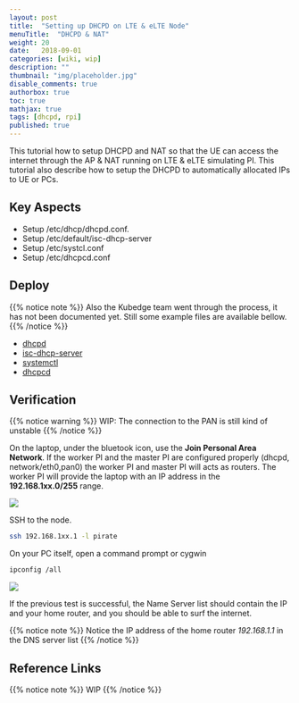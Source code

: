 ```yaml
---
layout: post
title:  "Setting up DHCPD on LTE & eLTE Node"
menuTitle:  "DHCPD & NAT"
weight: 20
date:   2018-09-01
categories: [wiki, wip]
description: ""
thumbnail: "img/placeholder.jpg"
disable_comments: true
authorbox: true
toc: true
mathjax: true
tags: [dhcpd, rpi]
published: true
---
```


This tutorial how to setup DHCPD and NAT so that the UE can access the 
internet through the AP & NAT running on LTE & eLTE simulating PI. This tutorial
also describe how to setup the DHCPD to automatically allocated IPs to UE or PCs.

<!--more-->

## Key Aspects

- Setup /etc/dhcp/dhcpd.conf.
- Setup /etc/default/isc-dhcp-server
- Setup /etc/systcl.conf 
- Setup /etc/dhcpcd.conf 

## Deploy

{{% notice note %}}
Also the Kubedge team went through the process, it has not been documented yet. Still some example files are available bellow.
{{% /notice %}}

- [dhcpd](https://github.com/kubedge/kube-rpi/blob/master/config/cluster2/hypriotos/nas-pi/etc/dhcp/dhcpd.conf)
- [isc-dhcp-server](https://github.com/kubedge/kube-rpi/blob/master/config/cluster2/hypriotos/nas-pi/etc/default/isc-dhcp-server)
- [systemctl](https://github.com/kubedge/kube-rpi/blob/master/config/cluster2/hypriotos/nas-pi/etc/sysctl.conf)
- [dhcpcd](https://github.com/kubedge/kube-rpi/blob/master/config/cluster2/hypriotos/nas-pi/etc/dhcpcd.conf)

## Verification

{{% notice warning %}}
WIP: The connection to the PAN is still kind of unstable
{{% /notice %}}


On the laptop, under the bluetook icon, use the **Join Personal Area Network**.
If the worker PI and the master PI are configured properly (dhcpd, network/eth0,pan0)
the worker PI and master PI will acts as routers. The worker PI will provide the laptop with an IP address in the **192.168.1xx.0/255** range.

![](/images/networks/pan0_pict2.png)

SSH to the node.
```bash
ssh 192.168.1xx.1 -l pirate
```

On your PC itself, open a command prompt or cygwin
```bash
ipconfig /all
```
![](/images/networks/pan0_pict1.png)

If the previous test is successful, the Name Server list should contain the IP and your home router, and you should be able
to surf the internet.

{{% notice note %}}
Notice the IP address of the home router *192.168.1.1* in the DNS server list
{{% /notice %}}

## Reference Links

{{% notice note %}}
WIP
{{% /notice %}}
